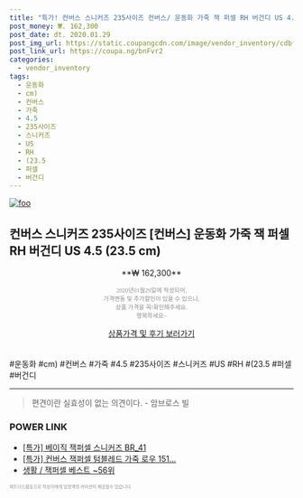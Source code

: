 ```yaml
--- 
title: "특가! 컨버스 스니커즈 235사이즈 컨버스/ 운동화 가죽 잭 퍼셀 RH 버건디 US 4..." 
post_money: ₩. 162,300 
post_date: dt. 2020.01.29 
post_img_url: https://static.coupangcdn.com/image/vendor_inventory/cdbf/41cfbf677798702e8a693baefb1d391d3528a0142b32b738f3a868ff724a.jpg 
post_link_url: https://coupa.ng/bnFvr2 
categories: 
  - vendor_inventory 
tags: 
  - 운동화 
  - cm) 
  - 컨버스 
  - 가죽 
  - 4.5 
  - 235사이즈 
  - 스니커즈 
  - US 
  - RH 
  - (23.5 
  - 퍼셀 
  - 버건디 
--- 
```

[![foo](https://static.coupangcdn.com/image/vendor_inventory/cdbf/41cfbf677798702e8a693baefb1d391d3528a0142b32b738f3a868ff724a.jpg)](https://coupa.ng/bnFvr2) 

## 컨버스 스니커즈 235사이즈 [컨버스] 운동화 가죽 잭 퍼셀 RH 버건디 US 4.5 (23.5 cm) 
<p style="text-align: center;">**₩ 162,300**</p> 
<p style="text-align: center;"><span style="color: #898c8f; font-family: Georgia,Times,serif; font-size: 0.75em;">2020년01월29일에 작성되어, <br>가격변동 및 추가할인이 있을 수 있으니,<br> 상품 가격을 꼭!확인해주세요.<br>행복하세요~</span> 
</p>	 
<div markdown="0" style="text-align: center;"><a href="https://coupa.ng/bnFvr2" class="btn btn--success">상품가격 및 후기 보러가기</a></div> 
<br><br> 
  #운동화 #cm) #컨버스 #가죽 #4.5 #235사이즈 #스니커즈 #US #RH #(23.5 #퍼셀 #버건디 
<hr> 

> 편견이란 실효성이 없는 의견이다. - 암브로스 빌 


### POWER LINK

* <a href="https://blog.naver.com/an0733/221789510274" target="_blank">[특가] 베이직 잭퍼셀 스니커즈 BR_41</a>
* <a href="https://blog.naver.com/sakai111/221788343489" target="_blank">[특가] 컨버스 잭퍼셀 텀블레드 가죽 로우 151...</a>
* <a href="https://blog.naver.com/santokki14/221788288938" target="_blank">생활 / 잭퍼셀 베스트 ~56위</a>

<span style="color: #898c8f; font-family: Georgia,Times,serif; font-size: 0.55em;">파트너스활동으로 작성자에게 일정액의 커미션이 제공될수 있습니다.</span> 
